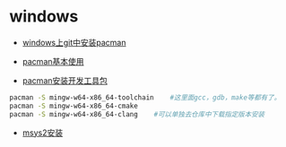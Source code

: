 # windows

- [windows上git中安装pacman](git.pacman.md)

- [pacman基本使用](pacman.use.md)

- [pacman安装开发工具包]()

```bash
pacman -S mingw-w64-x86_64-toolchain    #这里面gcc，gdb，make等都有了。
pacman -S mingw-w64-x86_64-cmake
pacman -S mingw-w64-x86_64-clang    #可以单独去仓库中下载指定版本安装
```

- [msys2安装](msys2.install.md) 
